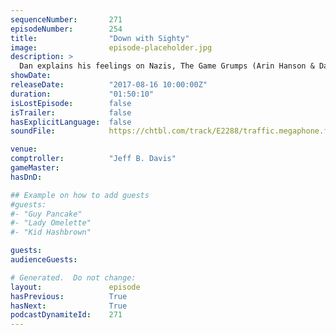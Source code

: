 ```yaml
---
sequenceNumber:       271
episodeNumber:        254
title:                "Down with Sighty"
image:                episode-placeholder.jpg
description: >
  Dan explains his feelings on Nazis, The Game Grumps (Arin Hanson & Dan Avidan) visit the show, then the gang continues their role playing adventures. Featuring Dan Harmon, Jeff Davis, Spencer Crittenden, Arin Hanson, Dan Avidan and Steve Levy.
showDate:             
releaseDate:          "2017-08-16 10:00:00Z"
duration:             "01:50:10"
isLostEpisode:        false
isTrailer:            false
hasExplicitLanguage:  false
soundFile:            https://chtbl.com/track/E2288/traffic.megaphone.fm/STA2734591514.mp3?updated=1596592157

venue:                
comptroller:          "Jeff B. Davis"
gameMaster:           
hasDnD:               

## Example on how to add guests
#guests:
#- "Guy Pancake"
#- "Lady Omelette"
#- "Kid Hashbrown"

guests:
audienceGuests:

# Generated.  Do not change:
layout:               episode
hasPrevious:          True
hasNext:              True
podcastDynamiteId:    271
---
```

